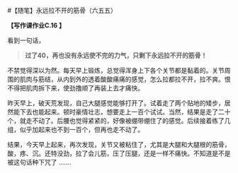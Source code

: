#【随笔】永远拉不开的筋骨（六五五）

**【写作课作业C.16 】**

看到一句话，

> **过了40，再也没有永远使不完的力气，只剩下永远拉不开的筋骨！**

不禁觉得深以为然。每天早上锻炼，总觉得浑身上下各个关节都是黏着的。关节周围的肌肉与筋结，从内到外的透着酸酸痛痛的感觉，怎么拉都拉不开，拉不爽。恨不得把肌肉拆下来，使劲撸顺了再装上去才痛快。

昨天早上，破天荒发现，自己大腿感觉能够打开了。试着走了两个贴地的矮步，居然能下去也能起来。顿时豪情壮志，想要走上一百个试试。当然，结果是走了二十个，就走不动了。后腰也觉得紧紧的，好像被绷带绷住了的感觉。后续接着练了几组，似乎加起来也不到一百个，但再也走不动了。

结果，今天早上起来，再次发现，关节又被粘住了，尤其是大腿和大腿根的筋骨，酸，疼、沉。还特没劲，拉了会儿筋，压了压腿，还是一样不痛快。不知道是不是被这句话种下咒了 .......